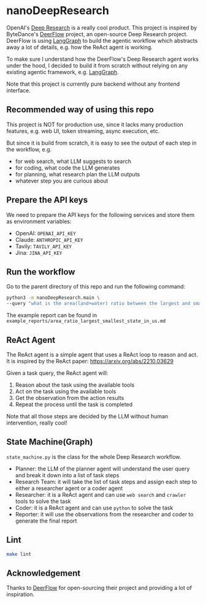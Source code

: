 # nanoDeepResearch
OpenAI's [Deep Research](https://openai.com/index/introducing-deep-research/) is a really cool product. This project is inspired by ByteDance's [DeerFlow](https://github.com/bytedance/deer-flow) project, an open-source Deep Research project. DeerFlow is using [LangGraph](https://github.com/LangChain-AI/langgraph) to build the agentic workflow which abstracts away a lot of details, e.g. how the ReAct agent is working.

To make sure I understand how the DeerFlow's Deep Research agent works under the hood, I decided to build it from scratch without relying on any existing agentic framework, e.g. [LangGraph](https://www.langchain.com/langgraph).

Note that this project is currently pure backend without any frontend interface.

## Recommended way of using this repo

This project is NOT for production use, since it lacks many production features, e.g. web UI, token streaming, async execution, etc.

But since it is build from scratch, it is easy to see the output of each step in the workflow, e.g.

* for web search, what LLM suggests to search
* for coding, what code the LLM generates
* for planning, what research plan the LLM outputs
* whatever step you are curious about

## Prepare the API keys

We need to prepare the API keys for the following services and store them as environment variables:
- OpenAI: `OPENAI_API_KEY`
- Claude: `ANTHROPIC_API_KEY`
- Tavily: `TAVILY_API_KEY`
- Jina: `JINA_API_KEY`



## Run the workflow

Go to the parent directory of this repo and run the following command:

```bash
python3 -m nanoDeepResearch.main \
--query "what is the area(land+water) ratio between the largest and smallest states in the US"
```

The example report can be found in `example_reports/area_ratio_largest_smallest_state_in_us.md`

## ReAct Agent

The ReAct agent is a simple agent that uses a ReAct loop to reason and act. It is inspired by the ReAct paper: https://arxiv.org/abs/2210.03629

Given a task query, the ReAct agent will:
1. Reason about the task using the available tools
2. Act on the task using the available tools
3. Get the observation from the action results
4. Repeat the process until the task is completed

Note that all those steps are decided by the LLM without human intervention, really cool!

## State Machine(Graph)

`state_machine.py` is the class for the whole Deep Research workflow.
- Planner: the LLM of the planner agent will understand the user query and break it down into a list of task steps
- Research Team: it will take the list of task steps and assign each step to either a researcher agent or a coder agent
- Researcher: it is a ReAct agent and can use `web search` and `crawler` tools to solve the task
- Coder: it is a ReAct agent and can use `python` to solve the task
- Reporter: it will use the observations from the researcher and coder to generate the final report

## Lint

```bash
make lint
```

## Acknowledgement

Thanks to [DeerFlow](https://github.com/bytedance/deer-flow) for open-sourcing their project and providing a lot of inspiration.

